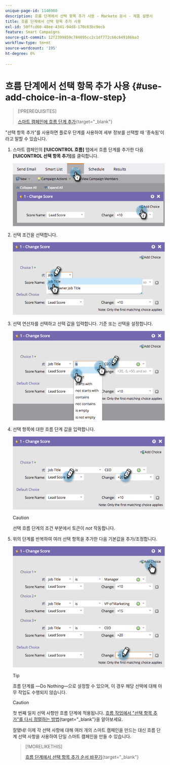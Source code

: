 ```yaml
---
unique-page-id: 1146980
description: 흐름 단계에서 선택 항목 추가 사용 - Marketo 문서 - 제품 설명서
title: 흐름 단계에서 선택 항목 추가 사용
exl-id: 50ffcd60-48ee-4341-94d8-170c63bc9ecb
feature: Smart Campaigns
source-git-commit: 12f2399859c784095cc2c1df772c66c649106ba3
workflow-type: tm+mt
source-wordcount: '195'
ht-degree: 0%

---
```


# 흐름 단계에서 선택 항목 추가 사용 {#use-add-choice-in-a-flow-step}

>[!PREREQUISITES]
>
>[스마트 캠페인에 흐름 단계 추가](/help/marketo/product-docs/core-marketo-concepts/smart-campaigns/flow-actions/add-a-flow-step-to-a-smart-campaign.md){target="_blank"}

&quot;선택 항목 추가&quot;를 사용하면 플로우 단계를 사용하여 세부 정보를 선택할 때 &#39;종속됨&#39;이라고 말할 수 있습니다.

1. 스마트 캠페인의 **[!UICONTROL 흐름]** 탭에서 흐름 단계를 추가한 다음 **[!UICONTROL 선택 항목 추가]**&#x200B;를 클릭합니다.

   ![](assets/use-add-choice-in-a-flow-step-1.png)

1. 선택 조건을 선택합니다.

   ![](assets/use-add-choice-in-a-flow-step-2.png)

1. 선택 연산자를 선택하고 선택 값을 입력합니다. 기준 또는 선택을 설정합니다.

   ![](assets/use-add-choice-in-a-flow-step-3.png)

1. 선택 항목에 대한 흐름 단계 값을 입력합니다.

   ![](assets/use-add-choice-in-a-flow-step-4.png)

   >[!CAUTION]
   >
   >선택 흐름 단계의 조건 부분에서 토큰이 _not_ 작동합니다.

1. 위의 단계를 반복하여 여러 선택 항목을 추가한 다음 기본값을 추가/조정합니다.

   ![](assets/use-add-choice-in-a-flow-step-5.png)

   >[!TIP]
   >
   >흐름 단계를 —Do Nothing—으로 설정할 수 있으며, 이 경우 해당 선택에 대해 아무 작업도 수행되지 않습니다.

   >[!CAUTION]
   >
   >첫 번째 일치 선택 사항만 흐름 단계에 적용됩니다. [흐름 작업에서 &quot;선택 항목 추가&quot;를 다시 정렬하는 방법](/help/marketo/product-docs/core-marketo-concepts/smart-campaigns/flow-actions/reorder-add-choice-in-a-flow-step.md){target="_blank"}을 알아보세요.

   잘됐네! 이제 각 선택 사항에 대해 여러 개의 스마트 캠페인을 만드는 대신 흐름 단계 선택 사항을 사용하여 단일 스마트 캠페인을 만들 수 있습니다.

   >[!MORELIKETHIS]
   >
   >[흐름 단계에서 선택 항목 추가 순서 바꾸기](/help/marketo/product-docs/core-marketo-concepts/smart-campaigns/flow-actions/reorder-add-choice-in-a-flow-step.md){target="_blank"}
